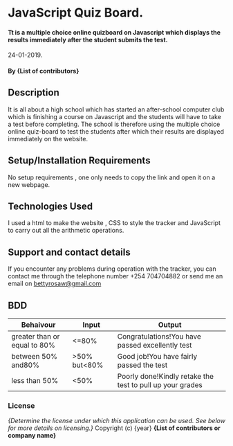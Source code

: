 # JavaScript Quiz Board.
#### Tt is a multiple choice online quizboard on Javascript which displays the results immediately after the student submits the test.
24-01-2019.
#### By **{List of contributors}**
## Description
It is all about a high school which has started an after-school computer club  which is finishing a course on Javascript and the students will have to take a test before completing. The school is therefore using the multiple choice online quiz-board to test the students after which their results are displayed immediately on the website.

## Setup/Installation Requirements
No setup requirements , one only needs to copy the link and open it on a new webpage.
## Technologies Used
I used a html to make the website , CSS to style the tracker and JavaScript to carry out all the arithmetic operations.
## Support and contact details
If you encounter any problems during operation with the tracker, you can contact me through the telephone number +254 704704882 or send me an email on bettyrosaw@gmail.com
## BDD
|  Behaivour | Input  |  Output |
|---|---|---|
| greater than or equal to 80% |  <=80% | Congratulations!You have passed excellently test |
| between 50% and80% |  >50% but<80% |  Good job!You have fairly passed the test |
| less than 50% | <50%  | Poorly done!Kindly retake the test to pull up your grades  |


### License
*{Determine the license under which this application can be used.  See below for more details on licensing.}*
Copyright (c) {year} **{List of contributors or company name}**
